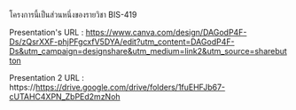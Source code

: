 โครงการนี้เป็นส่วนหนึ่งของรายวิชา BIS-419 

Presentation's URL : https://www.canva.com/design/DAGodP4F-Ds/zQsrXXF-phjPFgcxfV5DYA/edit?utm_content=DAGodP4F-Ds&utm_campaign=designshare&utm_medium=link2&utm_source=sharebutton

Presentation 2 URL : https://https://drive.google.com/drive/folders/1fuEHFJb67-cUTAHC4XPN_ZbPEd2mzNoh
